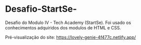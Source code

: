# Desafio-StartSe-
Desafio do Modulo IV - Tech Academy (StartSe).
Foi usado os conhecimentos adquiridos dos modulos de HTML e CSS.


Pré-visualização do site: https://lovely-genie-4f477c.netlify.app/
